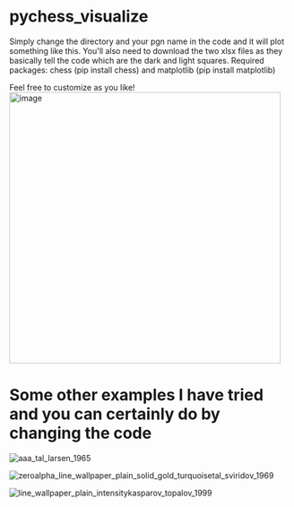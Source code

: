 # pychess_visualize

Simply change the directory and your pgn name in the code and it will plot something like this.
You'll also need to download the two xlsx files as they basically tell the code which are the dark and light squares.
Required packages: chess (pip install chess) and matplotlib (pip install matplotlib)

Feel free to customize as you like!
<img width="484" alt="image" src="https://user-images.githubusercontent.com/41393164/155405461-be865867-ff48-417f-acdf-01889a9c31c9.png">

# Some other examples I have tried and you can certainly do by changing the code
![aaa_tal_larsen_1965](https://user-images.githubusercontent.com/41393164/155404543-fbe83110-4c88-40d6-a7ce-e380af84b649.png)

![zeroalpha_line_wallpaper_plain_solid_gold_turquoisetal_sviridov_1969](https://user-images.githubusercontent.com/41393164/155404605-caf81bb0-8236-4bf8-882a-e3ce5a948167.png)

![line_wallpaper_plain_intensitykasparov_topalov_1999](https://user-images.githubusercontent.com/41393164/155404635-5f9f3a8d-7c48-4b02-a05c-36e0007f2585.png)


